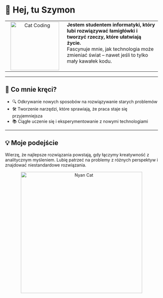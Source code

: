 # 👋 Hej, tu Szymon
<table>
    <tr>
        <td align="center" width="180">
            <img src="https://media.giphy.com/media/JIX9t2j0ZTN9S/giphy.gif" alt="Cat Coding" width="160"/>
        </td>
        <td>
            <strong>Jestem studentem informatyki, który lubi rozwiązywać łamigłówki i tworzyć rzeczy, które ułatwiają życie.</strong><br>
            Fascynuje mnie, jak technologia może zmieniać świat – nawet jeśli to tylko mały kawałek kodu.<br><br>
        </td>
    </tr>
</table>

---
## 🚀 Co mnie kręci?

- 🔍 Odkrywanie nowych sposobów na rozwiązywanie starych problemów  
- 🛠️ Tworzenie narzędzi, które sprawiają, że praca staje się przyjemniejsza  
- 📚 Ciągłe uczenie się i eksperymentowanie z nowymi technologiami

---

## 💡 Moje podejście

Wierzę, że najlepsze rozwiązania powstają, gdy łączymy kreatywność z analitycznym myśleniem. Lubię patrzeć na problemy z różnych perspektyw i znajdować niestandardowe rozwiązania.


 <div align="center"> <img src="https://media.giphy.com/media/sIIhZliB2McAo/giphy.gif" alt="Nyan Cat" width="400"/> </div> 

 